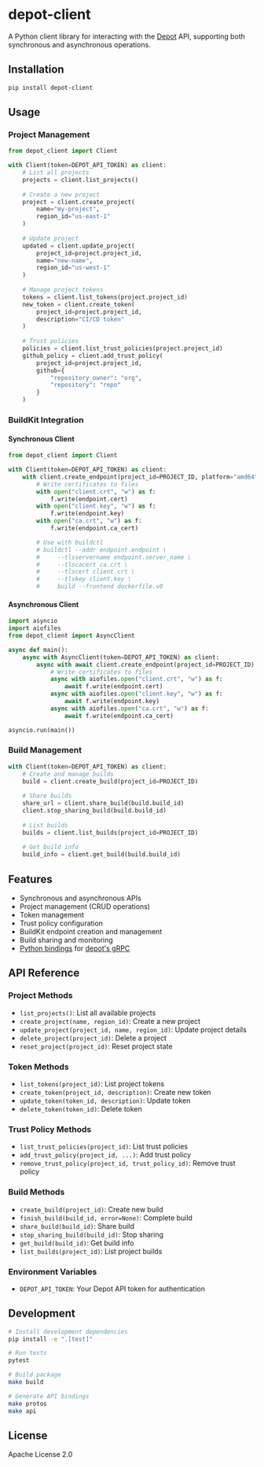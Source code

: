 # depot-client

A Python client library for interacting with the [Depot](https://depot.dev) API, supporting both synchronous and asynchronous operations.

## Installation

```bash
pip install depot-client
```

## Usage

### Project Management

```python
from depot_client import Client

with Client(token=DEPOT_API_TOKEN) as client:
    # List all projects
    projects = client.list_projects()
    
    # Create a new project
    project = client.create_project(
        name="my-project",
        region_id="us-east-1"
    )
    
    # Update project
    updated = client.update_project(
        project_id=project.project_id,
        name="new-name",
        region_id="us-west-1"
    )
    
    # Manage project tokens
    tokens = client.list_tokens(project.project_id)
    new_token = client.create_token(
        project_id=project.project_id,
        description="CI/CD token"
    )
    
    # Trust policies
    policies = client.list_trust_policies(project.project_id)
    github_policy = client.add_trust_policy(
        project_id=project.project_id,
        github={
            "repository_owner": "org",
            "repository": "repo"
        }
    )
```

### BuildKit Integration

#### Synchronous Client

```python
from depot_client import Client

with Client(token=DEPOT_API_TOKEN) as client:
    with client.create_endpoint(project_id=PROJECT_ID, platform="amd64") as endpoint:
        # Write certificates to files
        with open("client.crt", "w") as f:
            f.write(endpoint.cert)
        with open("client.key", "w") as f:
            f.write(endpoint.key)
        with open("ca.crt", "w") as f:
            f.write(endpoint.ca_cert)

        # Use with buildctl
        # buildctl --addr endpoint.endpoint \
        #     --tlsservername endpoint.server_name \
        #     --tlscacert ca.crt \
        #     --tlscert client.crt \
        #     --tlskey client.key \
        #     build --frontend dockerfile.v0
```

#### Asynchronous Client

```python
import asyncio
import aiofiles
from depot_client import AsyncClient

async def main():
    async with AsyncClient(token=DEPOT_API_TOKEN) as client:
        async with await client.create_endpoint(project_id=PROJECT_ID) as endpoint:
            # Write certificates to files
            async with aiofiles.open("client.crt", "w") as f:
                await f.write(endpoint.cert)
            async with aiofiles.open("client.key", "w") as f:
                await f.write(endpoint.key)
            async with aiofiles.open("ca.crt", "w") as f:
                await f.write(endpoint.ca_cert)

asyncio.run(main())
```

### Build Management

```python
with Client(token=DEPOT_API_TOKEN) as client:
    # Create and manage builds
    build = client.create_build(project_id=PROJECT_ID)
    
    # Share builds
    share_url = client.share_build(build.build_id)
    client.stop_sharing_build(build.build_id)
    
    # List builds
    builds = client.list_builds(project_id=PROJECT_ID)
    
    # Get build info
    build_info = client.get_build(build.build_id)
```

## Features

- Synchronous and asynchronous APIs
- Project management (CRUD operations)
- Token management
- Trust policy configuration
- BuildKit endpoint creation and management
- Build sharing and monitoring
- [Python bindings](https://github.com/fal-ai/depot-client/tree/main/depot_client/api) for [depot's gRPC](https://buf.build/depot/api)

## API Reference

### Project Methods

- `list_projects()`: List all available projects
- `create_project(name, region_id)`: Create a new project
- `update_project(project_id, name, region_id)`: Update project details
- `delete_project(project_id)`: Delete a project
- `reset_project(project_id)`: Reset project state

### Token Methods

- `list_tokens(project_id)`: List project tokens
- `create_token(project_id, description)`: Create new token
- `update_token(token_id, description)`: Update token
- `delete_token(token_id)`: Delete token

### Trust Policy Methods

- `list_trust_policies(project_id)`: List trust policies
- `add_trust_policy(project_id, ...)`: Add trust policy
- `remove_trust_policy(project_id, trust_policy_id)`: Remove trust policy

### Build Methods

- `create_build(project_id)`: Create new build
- `finish_build(build_id, error=None)`: Complete build
- `share_build(build_id)`: Share build
- `stop_sharing_build(build_id)`: Stop sharing
- `get_build(build_id)`: Get build info
- `list_builds(project_id)`: List project builds

### Environment Variables

- `DEPOT_API_TOKEN`: Your Depot API token for authentication

## Development

```bash
# Install development dependencies
pip install -e ".[test]"

# Run tests
pytest

# Build package
make build

# Generate API bindings
make protos
make api
```

## License

Apache License 2.0
